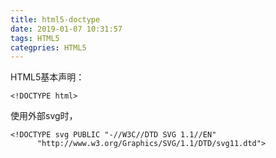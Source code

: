 ```yaml
---
title: html5-doctype
date: 2019-01-07 10:31:57
tags: HTML5
categpries: HTML5
---
```


HTML5基本声明：

	<!DOCTYPE html> 

使用外部svg时，

	<!DOCTYPE svg PUBLIC "-//W3C//DTD SVG 1.1//EN"
          "http://www.w3.org/Graphics/SVG/1.1/DTD/svg11.dtd">